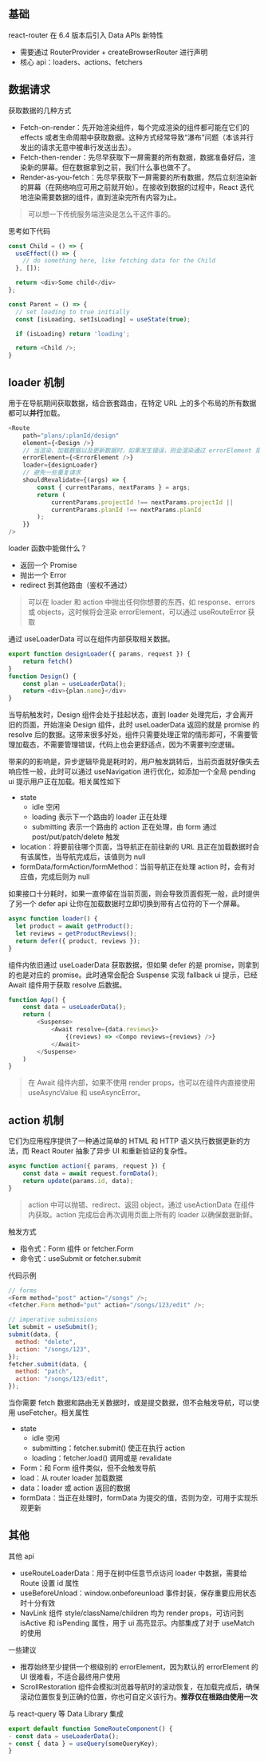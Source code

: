 ## 基础
react-router 在 6.4 版本后引入 Data APIs 新特性
* 需要通过 RouterProvider + createBrowserRouter 进行声明
* 核心 api：loaders、actions、fetchers

## 数据请求
获取数据的几种方式
* Fetch-on-render：先开始渲染组件，每个完成渲染的组件都可能在它们的 effects 或者生命周期中获取数据。这种方式经常导致“瀑布”问题（本该并行发出的请求无意中被串行发送出去）。
* Fetch-then-render：先尽早获取下一屏需要的所有数据，数据准备好后，渲染新的屏幕。但在数据拿到之前，我们什么事也做不了。
* Render-as-you-fetch：先尽早获取下一屏需要的所有数据，然后立刻渲染新的屏幕（在网络响应可用之前就开始）。在接收到数据的过程中，React 迭代地渲染需要数据的组件，直到渲染完所有内容为止。

> 可以想一下传统服务端渲染是怎么干这件事的。

思考如下代码
```js
const Child = () => {
  useEffect(() => {
    // do something here, like fetching data for the Child
  }, []);

  return <div>Some child</div>
};

const Parent = () => {
  // set loading to true initially
  const [isLoading, setIsLoading] = useState(true);

  if (isLoading) return 'loading';

  return <Child />;
}
```

## loader 机制
用于在导航期间获取数据，结合嵌套路由，在特定 URL 上的多个布局的所有数据都可以**并行**加载。
```js
<Route
    path="plans/:planId/design"
    element={<Design />}
    // 当渲染、加载数据以及更新数据时，如果发生错误，则会渲染通过 errorElement 指定的组件
    errorElement={<ErrorElement />}
    loader={designLoader}
    // 避免一些重复请求
    shouldRevalidate={(args) => {
        const { currentParams, nextParams } = args;
        return (
            currentParams.projectId !== nextParams.projectId ||
            currentParams.planId !== nextParams.planId
        );
    }}
/>
```

loader 函数中能做什么？
* 返回一个 Promise
* 抛出一个 Error
* redirect 到其他路由（鉴权不通过）

> 可以在 loader 和 action 中抛出任何你想要的东西，如 response、errors 或 objects，这时候将会渲染 errorElement，可以通过 useRouteError 获取

通过 useLoaderData 可以在组件内部获取相关数据。
```js
export function designLoader({ params, request }) {
    return fetch()
}
function Design() {
    const plan = useLoaderData();
    return <div>{plan.name}</div>
}
```

当导航触发时，Design 组件会处于挂起状态，直到 loader 处理完后，才会离开旧的页面，开始渲染 Design 组件，此时 useLoaderData 返回的就是 promise 的 resolve 后的数据。这带来很多好处，组件只需要处理正常的情形即可，不需要管理加载态，不需要管理错误，代码上也会更舒适点，因为不需要判空逻辑。

带来的的影响是，异步逻辑毕竟是耗时的，用户触发跳转后，当前页面就好像失去响应性一般，此时可以通过 useNavigation 进行优化，如添加一个全局 pending ui 提示用户正在加载。相关属性如下
* state
  * idle 空闲
  * loading 表示下一个路由的 loader 正在处理
  * submitting 表示一个路由的 action 正在处理，由 form 通过 post/put/patch/delete 触发
* location：将要前往哪个页面，当导航正在前往新的 URL 且正在加载数据时会有该属性，当导航完成后，该值则为 null
* formData/formAction/formMethod：当前导航正在处理 action 时，会有对应值，完成后则为 null

如果接口十分耗时，如果一直停留在当前页面，则会导致页面假死一般，此时提供了另一个 defer api 让你在加载数据时立即切换到带有占位符的下一个屏幕。
```js
async function loader() {
  let product = await getProduct();
  let reviews = getProductReviews();
  return defer({ product, reviews });
}
```

组件内依旧通过 useLoaderData 获取数据，但如果 defer 的是 promise，则拿到的也是对应的 promise。此时通常会配合 Suspense 实现 fallback ui 提示，已经 Await 组件用于获取 resolve 后数据。
```js
function App() {
    const data = useLoaderData();
    return (
        <Suspense>
            <Await resolve={data.reviews}>
                {(reviews) => <Compo reviews={reviews} />}
            </Await>
        </Suspense>
    )
}
```

> 在 Await 组件内部，如果不使用 render props，也可以在组件内直接使用 useAsyncValue 和 useAsyncError。

## action 机制
它们为应用程序提供了一种通过简单的 HTML 和 HTTP 语义执行数据更新的方法，而 React Router 抽象了异步 UI 和重新验证的复杂性。
```js
async function action({ params, request }) {
    const data = await request.formData();
    return update(params.id, data);
}
```

> action 中可以抛错、redirect、返回 object，通过 useActionData 在组件内获取。action 完成后会再次调用页面上所有的 loader 以确保数据新鲜。

触发方式
* 指令式：Form 组件 or fetcher.Form
* 命令式：useSubmit or fetcher.submit

代码示例
```js
// forms
<Form method="post" action="/songs" />;
<fetcher.Form method="put" action="/songs/123/edit" />;

// imperative submissions
let submit = useSubmit();
submit(data, {
  method: "delete",
  action: "/songs/123",
});
fetcher.submit(data, {
  method: "patch",
  action: "/songs/123/edit",
});
```

当你需要 fetch 数据和路由无关数据时，或是提交数据，但不会触发导航，可以使用 useFetcher。相关属性
* state
  * idle 空闲
  * submitting：fetcher.submit() 使正在执行 action
  * loading：fetcher.load() 调用或是 revalidate
* Form：和 Form 组件类似，但不会触发导航
* load：从 router loader 加载数据
* data：loader 或 action 返回的数据
* formData：当正在处理时，formData 为提交的值，否则为空，可用于实现乐观更新

## 其他
其他 api
* useRouteLoaderData：用于在树中任意节点访问 loader 中数据，需要给 Route 设置 id 属性
* useBeforeUnload：window.onbeforeunload 事件封装，保存重要应用状态时十分有效
* NavLink 组件 style/className/children 均为 render props，可访问到 isActive 和 isPending 属性，用于 ui 高亮显示。内部集成了对于 useMatch 的使用

一些建议
* 推荐始终至少提供一个根级别的 errorElement，因为默认的 errorElement 的 UI 很难看，不适合最终用户使用
* ScrollRestoration 组件会模拟浏览器导航时的滚动恢复，在加载完成后，确保滚动位置恢复到正确的位置，你也可自定义该行为。**推荐仅在根路由使用一次**

与 react-query 等 Data Library 集成
```js
export default function SomeRouteComponent() {
- const data = useLoaderData();
+ const { data } = useQuery(someQueryKey);
}
```
